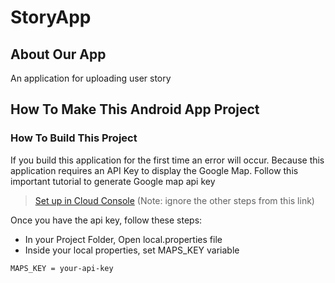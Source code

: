 

# StoryApp 

## About Our App
An application for uploading user story




## How To Make This Android App Project

### How To Build This Project

If you build this application for the first time an error will occur. Because this application requires an API Key to display the Google Map. Follow this important tutorial to generate Google map api key
>[Set up in Cloud Console](https://developers.google.com/maps/documentation/android-sdk/start#set_up_in_cloud_console) (Note: ignore the other steps from this link)

Once you have the api key, follow these steps:
* In your Project Folder, Open local.properties file
* Inside your local properties, set MAPS_KEY variable
```
MAPS_KEY = your-api-key
```


